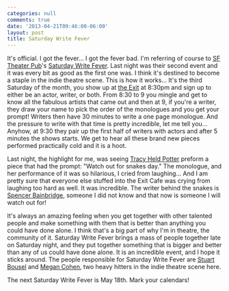 ```yaml
---
categories: null
comments: true
date: '2013-04-21T09:46:00-06:00'
layout: post
title: Saturday Write Fever
---
```


It's official. I got the fever... I got the fever bad. I'm referring of course to [SF Theater Pub](http://sftheaterpub.wordpress.com/)'s [Saturday Write Fever](http://sftheaterpub.wordpress.com/saturday-write-fever/). Last night was their second event and it was every bit as good as the first one was. I think it's destined to become a staple in the indie theatre scene. This is how it works... It's the third Saturday of the month, you show up at [the Exit](http://www.theexit.org/web/) at 8:30pm and sign up to either be an actor, writer, or both. From 8:30 to 9 you mingle and get to know all the fabulous artists that came out and then at 9, if you're a writer, they draw your name to pick the order of the monologues and you get your prompt! Writers then have 30 minutes to write a one page monologue. And the pressure to write with that time is pretty incredible, let me tell you... Anyhow, at 9:30 they pair up the first half of writers with actors and after 5 minutes the shows starts. We get to hear all these brand new pieces performed practically cold and it is a hoot. 

Last night, the highlight for me, was seeing [Tracy Held Potter](https://www.facebook.com/TracyHeldPotter?fref=ts) preform a piece that had the prompt: "Watch out for snakes day." The monologue, and her performance of it was so hilarious, I cried from laughing... And I am pretty sure that everyone else stuffed into the Exit Cafe was crying from laughing too hard as well. It was incredible. The writer behind the snakes is [Spencer Bainbridge](https://twitter.com/STBainbridge), someone I did not know and that now is someone I will watch out for! 

It's always an amazing feeling when you get together with other talented people and make something with them that is better than anything you could have done alone. I think that's a big part of why I'm in theatre, the community of it. Saturday Write Fever brings a mass of people together late on Saturday night, and they put together something that is bigger and better than any of us could have done alone. It is an incredible event, and I hope it sticks around. The people responsible for Saturday Write Fever are [Stuart Bousel](http://dramalist.com/people/2774/stuart-bousel/author/director/actor) and [Megan Cohen](http://plays.megancohen.com/), two heavy hitters in the indie theatre scene here. 

The next Saturday Write Fever is May 18th. Mark your calendars!
